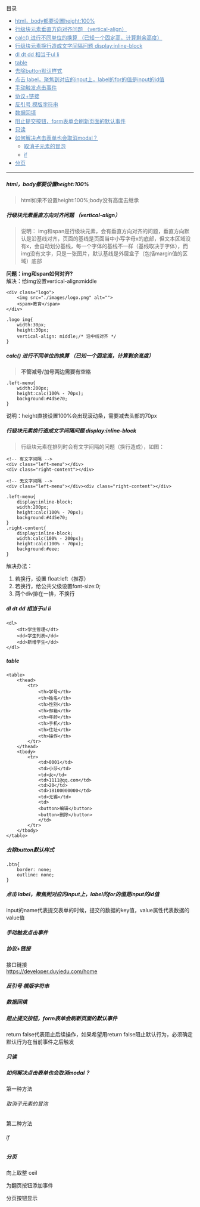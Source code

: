 <!--
title:循环迭代项目（学生管理系统）
tags:foo
notebook:js收官
-->

<div style="font-size: 14px; margin: 0; padding: 0; width: 100%;">

目录

<div style="line-height: 160%; box-sizing: content-box;">

*   <a style="line-height: 160%; box-sizing: content-box; text-decoration: underline; color: #5286bc;">html，body都要设置height:100%</a>
*   <a style="line-height: 160%; box-sizing: content-box; text-decoration: underline; color: #5286bc;">行级块元素垂直方向对齐问题 （vertical-align）</a>
*   <a style="line-height: 160%; box-sizing: content-box; text-decoration: underline; color: #5286bc;">calc() 进行不同单位的换算 （已知一个固定高，计算剩余高度）</a>
*   <a style="line-height: 160%; box-sizing: content-box; text-decoration: underline; color: #5286bc;">行级块元素换行造成文字间隔问题 display:inline-block</a>
*   <a style="line-height: 160%; box-sizing: content-box; text-decoration: underline; color: #5286bc;">dl dt dd 相当于ul li</a>
*   <a style="line-height: 160%; box-sizing: content-box; text-decoration: underline; color: #5286bc;">table</a>
*   <a style="line-height: 160%; box-sizing: content-box; text-decoration: underline; color: #5286bc;">去除button默认样式</a>
*   <a style="line-height: 160%; box-sizing: content-box; text-decoration: underline; color: #5286bc;">点击 label，聚焦到对应的input上，label的for的值是input的id值</a>
*   <a style="line-height: 160%; box-sizing: content-box; text-decoration: underline; color: #5286bc;">手动触发点击事件</a>
*   <a style="line-height: 160%; box-sizing: content-box; text-decoration: underline; color: #5286bc;">协议+链接</a>
*   <a style="line-height: 160%; box-sizing: content-box; text-decoration: underline; color: #5286bc;">反引号 模版字符串</a>
*   <a style="line-height: 160%; box-sizing: content-box; text-decoration: underline; color: #5286bc;">数据回填</a>
*   <a style="line-height: 160%; box-sizing: content-box; text-decoration: underline; color: #5286bc;">阻止提交按钮，form表单会刷新页面的默认事件</a>
*   <a style="line-height: 160%; box-sizing: content-box; text-decoration: underline; color: #5286bc;">只读</a>
*   <a style="line-height: 160%; box-sizing: content-box; text-decoration: underline; color: #5286bc;">如何解决点击表单也会取消modal？</a>
    *   <a style="line-height: 160%; box-sizing: content-box; text-decoration: underline; color: #5286bc;">取消子元素的冒泡</a>
    *   <a style="line-height: 160%; box-sizing: content-box; text-decoration: underline; color: #5286bc;">if</a>
*   <a style="line-height: 160%; box-sizing: content-box; text-decoration: underline; color: #5286bc;">分页</a>

</div>

* * *

##### html，body都要设置height:100%

> html如果不设置height:100%;body没有高度去继承

##### 行级块元素垂直方向对齐问题 （vertical-align）

> 说明： img和span是行级块元素，会有垂直方向对齐的问题，垂直方向默认是沿基线对齐，页面的基线是页面当中小写字母x的底部，但文本区域没有x，会自动划分基线，每一个字体的基线不一样（基线取决于字体），而img没有文字，只是一张图片，默认基线是外层盒子（包括margin值的区域）底部

**问题：img和span如何对齐?**  
解决：给img设置vertical-align:middle  
<en-media hash="dd55e0850a15bc2ecfd40ad28fcf3629" type="image/png"></en-media>

    <div class="logo">
        <img src="./images/logo.png" alt="">
        <span>教育</span>
    </div>

    .logo img{
        width:30px;
        height:30px;
        vertical-align: middle;/* 沿中线对齐 */
    }

##### calc() 进行不同单位的换算 （已知一个固定高，计算剩余高度）

> **不管减号/加号两边需要有空格**

    .left-menu{
        width:200px;
        height:calc(100% - 70px);
        background:#4d5e70;
    }

说明：height直接设置100%会出现滚动条，需要减去头部的70px

##### 行级块元素换行造成文字间隔问题 display:inline-block

> 行级块元素在排列时会有文字间隔的问题（换行造成），如图：

    <!-- 有文字间隔 -->
    <div class="left-menu"></div>
    <div class="right-content"></div>

    <!-- 无文字间隔 -->
    <div class="left-menu"></div><div class="right-content"></div>

    .left-menu{
        display:inline-block;
        width:200px;
        height:calc(100% - 70px);
        background:#4d5e70;
    }
    .right-content{
        display:inline-block;
        width:calc(100% - 200px);
        height:calc(100% - 70px);
        background:#eee;
    }

<en-media hash="4dec7f0d518f96c4b9ae8735dbb0b1fe" type="image/png"></en-media>

解决办法：

1.  若换行，设置 float:left（推荐）  
     <en-media hash="b10d8ed2d67fdb8c02712b70e7845e4e" type="image/png"><en-media hash="c2e10366849dfeb11c324009017f3345" type="image/png"></en-media></en-media>
2.  若换行，给公共父级设置font-size:0;
3.  两个div排在一排，不换行

##### dl dt dd 相当于ul li

    <dl>
        <dt>学生管理</dt>
        <dd>学生列表</dd>
        <dd>新增学生</dd>
    </dl>

##### table

    <table>
        <thead>
            <tr>
                <th>学号</th>
                <th>姓名</th>
                <th>性别</th>
                <th>邮箱</th>
                <th>年龄</th>
                <th>手机</th>
                <th>住址</th>
                <th>操作</th>
            </tr>
        </thead>
        <tbody>
            <tr>
                <td>0001</td>
                <td>小莎</td>
                <td>女</td>
                <td>1111@qq.com</td>
                <td>20</td>
                <td>18100000000</td>
                <td>无锡</td>
                <td>
                <button>编辑</button>
                <button>删除</button>
                </td>
            </tr>
        </tbody>
    </table>

<en-media hash="48690c36f5739f5657fef53ead05a23b" type="image/png"></en-media>

##### 去除button默认样式

    .btn{
        border: none;
        outline: none;
    }

##### 点击 label，聚焦到对应的input上，label的for的值是input的id值

input的name代表提交表单的时候，提交的数据的key值，value属性代表数据的value值

##### 手动触发点击事件

<en-media hash="9576825d8ada2d15f8490189b12babf3" type="image/png"></en-media>

##### 协议+链接

接口链接  
https://developer.duyiedu.com/home

##### 反引号 模版字符串

<en-media hash="73da9d4ed0b01ef8394f0fc10038b26f" type="image/png"></en-media>

##### 数据回填

<en-media hash="792fd0c775818d77053ab2a714e49544" type="image/png"></en-media>

##### 阻止提交按钮，form表单会刷新页面的默认事件

 <en-media hash="93441ac2d2643fe771e4baab5185cd6e" type="image/png">return false代表阻止后续操作，如果希望用return false阻止默认行为，必须确定默认行为在当前事件之后触发</en-media>

##### 只读

<en-media hash="87903cf2d9d8e52be47723a0878cc76c" type="image/png"></en-media>

##### 如何解决点击表单也会取消modal？

第一种方法

###### 取消子元素的冒泡

<en-media hash="c8dc8a8836ca5c42d3e2a921fee14931" type="image/png"></en-media>

第二种方法

###### if

<en-media hash="4163a6040b93b7088a64fecd82109fcc" type="image/png"></en-media>

##### 分页

向上取整 ceil  
<en-media hash="88f676f3156a497fb98dea8b1ef3b1cd" type="image/png"></en-media>

为翻页按钮添加事件  
<en-media hash="5f39bd2edff925a6e2e41246bbac2060" type="image/png"></en-media>

分页按钮显示  
<en-media hash="8980b3ac1178a4abc0a535766393bef4" type="image/png"></en-media>

</div>

<center style="display:none !important;visibility:collapse !important;height:0 !important;white-space:nowrap;width:100%;overflow:hidden">%E7%9B%AE%E5%BD%95%0A%5BTOC%5D%0A***%0A%23%23%23%23%23%20html%EF%BC%8Cbody%E9%83%BD%E8%A6%81%E8%AE%BE%E7%BD%AEheight%3A100%25%0A%3E%20html%E5%A6%82%E6%9E%9C%E4%B8%8D%E8%AE%BE%E7%BD%AEheight%3A100%25%3Bbody%E6%B2%A1%E6%9C%89%E9%AB%98%E5%BA%A6%E5%8E%BB%E7%BB%A7%E6%89%BF%0A%0A%23%23%23%23%23%20%E8%A1%8C%E7%BA%A7%E5%9D%97%E5%85%83%E7%B4%A0%E5%9E%82%E7%9B%B4%E6%96%B9%E5%90%91%E5%AF%B9%E9%BD%90%E9%97%AE%E9%A2%98%20%EF%BC%88vertical-align%EF%BC%89%20%0A%3E%E8%AF%B4%E6%98%8E%EF%BC%9A%20img%E5%92%8Cspan%E6%98%AF%E8%A1%8C%E7%BA%A7%E5%9D%97%E5%85%83%E7%B4%A0%EF%BC%8C%E4%BC%9A%E6%9C%89%E5%9E%82%E7%9B%B4%E6%96%B9%E5%90%91%E5%AF%B9%E9%BD%90%E7%9A%84%E9%97%AE%E9%A2%98%EF%BC%8C%E5%9E%82%E7%9B%B4%E6%96%B9%E5%90%91%E9%BB%98%E8%AE%A4%E6%98%AF%E6%B2%BF%E5%9F%BA%E7%BA%BF%E5%AF%B9%E9%BD%90%EF%BC%8C%E9%A1%B5%E9%9D%A2%E7%9A%84%E5%9F%BA%E7%BA%BF%E6%98%AF%E9%A1%B5%E9%9D%A2%E5%BD%93%E4%B8%AD%E5%B0%8F%E5%86%99%E5%AD%97%E6%AF%8Dx%E7%9A%84%E5%BA%95%E9%83%A8%EF%BC%8C%E4%BD%86%E6%96%87%E6%9C%AC%E5%8C%BA%E5%9F%9F%E6%B2%A1%E6%9C%89x%EF%BC%8C%E4%BC%9A%E8%87%AA%E5%8A%A8%E5%88%92%E5%88%86%E5%9F%BA%E7%BA%BF%EF%BC%8C%E6%AF%8F%E4%B8%80%E4%B8%AA%E5%AD%97%E4%BD%93%E7%9A%84%E5%9F%BA%E7%BA%BF%E4%B8%8D%E4%B8%80%E6%A0%B7%EF%BC%88%E5%9F%BA%E7%BA%BF%E5%8F%96%E5%86%B3%E4%BA%8E%E5%AD%97%E4%BD%93%EF%BC%89%EF%BC%8C%E8%80%8Cimg%E6%B2%A1%E6%9C%89%E6%96%87%E5%AD%97%EF%BC%8C%E5%8F%AA%E6%98%AF%E4%B8%80%E5%BC%A0%E5%9B%BE%E7%89%87%EF%BC%8C%E9%BB%98%E8%AE%A4%E5%9F%BA%E7%BA%BF%E6%98%AF%E5%A4%96%E5%B1%82%E7%9B%92%E5%AD%90%EF%BC%88%E5%8C%85%E6%8B%ACmargin%E5%80%BC%E7%9A%84%E5%8C%BA%E5%9F%9F%EF%BC%89%E5%BA%95%E9%83%A8%0A%0A**%E9%97%AE%E9%A2%98%EF%BC%9Aimg%E5%92%8Cspan%E5%A6%82%E4%BD%95%E5%AF%B9%E9%BD%90%3F**%0A%E8%A7%A3%E5%86%B3%EF%BC%9A%E7%BB%99img%E8%AE%BE%E7%BD%AEvertical-align%3Amiddle%0A!%5Bdd55e0850a15bc2ecfd40ad28fcf3629.png%5D(en-resource%3A%2F%2Fdatabase%2F3933%3A0)%0A%0A%0A%60%60%60html%0A%3Cdiv%C2%A0class%3D%22logo%22%3E%0A%20%20%20%20%3Cimg%C2%A0src%3D%22.%2Fimages%2Flogo.png%22%C2%A0alt%3D%22%22%3E%0A%20%20%20%20%3Cspan%3E%E6%95%99%E8%82%B2%3C%2Fspan%3E%0A%3C%2Fdiv%3E%0A%60%60%60%0A%60%60%60css%0A.logo%C2%A0img%7B%0A%C2%A0%C2%A0%C2%A0%C2%A0width%3A30px%3B%0A%C2%A0%C2%A0%C2%A0%C2%A0height%3A30px%3B%0A%C2%A0%C2%A0%C2%A0%C2%A0vertical-align%3A%C2%A0middle%3B%2F*%20%E6%B2%BF%E4%B8%AD%E7%BA%BF%E5%AF%B9%E9%BD%90%20*%2F%0A%7D%0A%60%60%60%0A%23%23%23%23%23%20calc()%20%E8%BF%9B%E8%A1%8C%E4%B8%8D%E5%90%8C%E5%8D%95%E4%BD%8D%E7%9A%84%E6%8D%A2%E7%AE%97%20%EF%BC%88%E5%B7%B2%E7%9F%A5%E4%B8%80%E4%B8%AA%E5%9B%BA%E5%AE%9A%E9%AB%98%EF%BC%8C%E8%AE%A1%E7%AE%97%E5%89%A9%E4%BD%99%E9%AB%98%E5%BA%A6%EF%BC%89%0A%3E**%E4%B8%8D%E7%AE%A1%E5%87%8F%E5%8F%B7%2F%E5%8A%A0%E5%8F%B7%E4%B8%A4%E8%BE%B9%E9%9C%80%E8%A6%81%E6%9C%89%E7%A9%BA%E6%A0%BC**%0A%60%60%60css%0A.left-menu%7B%0A%C2%A0%C2%A0%C2%A0%C2%A0width%3A200px%3B%0A%C2%A0%C2%A0%C2%A0%C2%A0height%3Acalc(100%25%C2%A0-%C2%A070px)%3B%0A%C2%A0%C2%A0%C2%A0%C2%A0background%3A%234d5e70%3B%0A%7D%0A%60%60%60%0A%E8%AF%B4%E6%98%8E%EF%BC%9Aheight%E7%9B%B4%E6%8E%A5%E8%AE%BE%E7%BD%AE100%25%E4%BC%9A%E5%87%BA%E7%8E%B0%E6%BB%9A%E5%8A%A8%E6%9D%A1%EF%BC%8C%E9%9C%80%E8%A6%81%E5%87%8F%E5%8E%BB%E5%A4%B4%E9%83%A8%E7%9A%8470px%0A%0A%23%23%23%23%23%20%E8%A1%8C%E7%BA%A7%E5%9D%97%E5%85%83%E7%B4%A0%E6%8D%A2%E8%A1%8C%E9%80%A0%E6%88%90%E6%96%87%E5%AD%97%E9%97%B4%E9%9A%94%E9%97%AE%E9%A2%98%20display%3Ainline-block%20%0A%3E%20%E8%A1%8C%E7%BA%A7%E5%9D%97%E5%85%83%E7%B4%A0%E5%9C%A8%E6%8E%92%E5%88%97%E6%97%B6%E4%BC%9A%E6%9C%89%E6%96%87%E5%AD%97%E9%97%B4%E9%9A%94%E7%9A%84%E9%97%AE%E9%A2%98%EF%BC%88%E6%8D%A2%E8%A1%8C%E9%80%A0%E6%88%90%EF%BC%89%EF%BC%8C%E5%A6%82%E5%9B%BE%EF%BC%9A%0A%60%60%60html%0A%3C!--%C2%A0%E6%9C%89%E6%96%87%E5%AD%97%E9%97%B4%E9%9A%94%C2%A0--%3E%0A%3Cdiv%C2%A0class%3D%22left-menu%22%3E%3C%2Fdiv%3E%0A%3Cdiv%C2%A0class%3D%22right-content%22%3E%3C%2Fdiv%3E%0A%0A%3C!--%C2%A0%E6%97%A0%E6%96%87%E5%AD%97%E9%97%B4%E9%9A%94%C2%A0--%3E%0A%3Cdiv%C2%A0class%3D%22left-menu%22%3E%3C%2Fdiv%3E%3Cdiv%C2%A0class%3D%22right-content%22%3E%3C%2Fdiv%3E%0A%60%60%60%0A%60%60%60css%0A.left-menu%7B%0A%C2%A0%C2%A0%C2%A0%C2%A0display%3Ainline-block%3B%0A%C2%A0%C2%A0%C2%A0%C2%A0width%3A200px%3B%0A%C2%A0%C2%A0%C2%A0%C2%A0height%3Acalc(100%25%C2%A0-%C2%A070px)%3B%0A%C2%A0%C2%A0%C2%A0%C2%A0background%3A%234d5e70%3B%0A%7D%0A.right-content%7B%0A%C2%A0%C2%A0%C2%A0%C2%A0display%3Ainline-block%3B%0A%C2%A0%C2%A0%C2%A0%C2%A0width%3Acalc(100%25%C2%A0-%C2%A0200px)%3B%0A%C2%A0%C2%A0%C2%A0%C2%A0height%3Acalc(100%25%C2%A0-%C2%A070px)%3B%0A%C2%A0%C2%A0%C2%A0%C2%A0background%3A%23eee%3B%0A%7D%0A%60%60%60%0A!%5B4dec7f0d518f96c4b9ae8735dbb0b1fe.png%5D(en-resource%3A%2F%2Fdatabase%2F3935%3A0)%0A%0A%E8%A7%A3%E5%86%B3%E5%8A%9E%E6%B3%95%EF%BC%9A%0A1.%20%E8%8B%A5%E6%8D%A2%E8%A1%8C%EF%BC%8C%E8%AE%BE%E7%BD%AE%20float%3Aleft%EF%BC%88%E6%8E%A8%E8%8D%90%EF%BC%89%0A!%5Bb10d8ed2d67fdb8c02712b70e7845e4e.png%5D(en-resource%3A%2F%2Fdatabase%2F3937%3A0)%0A!%5Bc2e10366849dfeb11c324009017f3345.png%5D(en-resource%3A%2F%2Fdatabase%2F3941%3A0)%0A2.%20%E8%8B%A5%E6%8D%A2%E8%A1%8C%EF%BC%8C%E7%BB%99%E5%85%AC%E5%85%B1%E7%88%B6%E7%BA%A7%E8%AE%BE%E7%BD%AEfont-size%3A0%3B%0A3.%20%E4%B8%A4%E4%B8%AAdiv%E6%8E%92%E5%9C%A8%E4%B8%80%E6%8E%92%EF%BC%8C%E4%B8%8D%E6%8D%A2%E8%A1%8C%0A%0A%23%23%23%23%23%20dl%20dt%20dd%20%E7%9B%B8%E5%BD%93%E4%BA%8Eul%20li%0A%60%60%60%0A%3Cdl%3E%0A%20%20%20%20%3Cdt%3E%E5%AD%A6%E7%94%9F%E7%AE%A1%E7%90%86%3C%2Fdt%3E%0A%20%20%20%20%3Cdd%3E%E5%AD%A6%E7%94%9F%E5%88%97%E8%A1%A8%3C%2Fdd%3E%0A%20%20%20%20%3Cdd%3E%E6%96%B0%E5%A2%9E%E5%AD%A6%E7%94%9F%3C%2Fdd%3E%0A%3C%2Fdl%3E%0A%60%60%60%0A%23%23%23%23%23%20table%0A%60%60%60html%0A%3Ctable%3E%0A%20%20%20%20%3Cthead%3E%0A%20%20%20%20%20%20%20%20%3Ctr%3E%0A%20%20%20%20%20%20%20%20%20%20%20%20%3Cth%3E%E5%AD%A6%E5%8F%B7%3C%2Fth%3E%0A%20%20%20%20%20%20%20%20%20%20%20%20%3Cth%3E%E5%A7%93%E5%90%8D%3C%2Fth%3E%0A%20%20%20%20%20%20%20%20%20%20%20%20%3Cth%3E%E6%80%A7%E5%88%AB%3C%2Fth%3E%0A%20%20%20%20%20%20%20%20%20%20%20%20%3Cth%3E%E9%82%AE%E7%AE%B1%3C%2Fth%3E%0A%20%20%20%20%20%20%20%20%20%20%20%20%3Cth%3E%E5%B9%B4%E9%BE%84%3C%2Fth%3E%0A%20%20%20%20%20%20%20%20%20%20%20%20%3Cth%3E%E6%89%8B%E6%9C%BA%3C%2Fth%3E%0A%20%20%20%20%20%20%20%20%20%20%20%20%3Cth%3E%E4%BD%8F%E5%9D%80%3C%2Fth%3E%0A%20%20%20%20%20%20%20%20%20%20%20%20%3Cth%3E%E6%93%8D%E4%BD%9C%3C%2Fth%3E%0A%20%20%20%20%20%20%20%20%3C%2Ftr%3E%0A%20%20%20%20%3C%2Fthead%3E%0A%20%20%20%20%3Ctbody%3E%0A%20%20%20%20%20%20%20%20%3Ctr%3E%0A%20%20%20%20%20%20%20%20%20%20%20%20%3Ctd%3E0001%3C%2Ftd%3E%0A%20%20%20%20%20%20%20%20%20%20%20%20%3Ctd%3E%E5%B0%8F%E8%8E%8E%3C%2Ftd%3E%0A%20%20%20%20%20%20%20%20%20%20%20%20%3Ctd%3E%E5%A5%B3%3C%2Ftd%3E%0A%20%20%20%20%20%20%20%20%20%20%20%20%3Ctd%3E1111%40qq.com%3C%2Ftd%3E%0A%20%20%20%20%20%20%20%20%20%20%20%20%3Ctd%3E20%3C%2Ftd%3E%0A%20%20%20%20%20%20%20%20%20%20%20%20%3Ctd%3E18100000000%3C%2Ftd%3E%0A%20%20%20%20%20%20%20%20%20%20%20%20%3Ctd%3E%E6%97%A0%E9%94%A1%3C%2Ftd%3E%0A%20%20%20%20%20%20%20%20%20%20%20%20%3Ctd%3E%0A%20%20%20%20%20%20%20%20%20%20%20%20%3Cbutton%3E%E7%BC%96%E8%BE%91%3C%2Fbutton%3E%0A%20%20%20%20%20%20%20%20%20%20%20%20%3Cbutton%3E%E5%88%A0%E9%99%A4%3C%2Fbutton%3E%0A%20%20%20%20%20%20%20%20%20%20%20%20%3C%2Ftd%3E%0A%20%20%20%20%20%20%20%20%3C%2Ftr%3E%0A%20%20%20%20%3C%2Ftbody%3E%0A%3C%2Ftable%3E%0A%60%60%60%0A!%5B48690c36f5739f5657fef53ead05a23b.png%5D(en-resource%3A%2F%2Fdatabase%2F3943%3A0)%0A%0A%23%23%23%23%23%20%E5%8E%BB%E9%99%A4button%E9%BB%98%E8%AE%A4%E6%A0%B7%E5%BC%8F%0A%60%60%60css%0A.btn%7B%0A%C2%A0%C2%A0%C2%A0%C2%A0border%3A%20none%3B%0A%C2%A0%C2%A0%C2%A0%C2%A0outline%3A%C2%A0none%3B%0A%7D%0A%60%60%60%0A%23%23%23%23%23%20%E7%82%B9%E5%87%BB%20label%EF%BC%8C%E8%81%9A%E7%84%A6%E5%88%B0%E5%AF%B9%E5%BA%94%E7%9A%84input%E4%B8%8A%EF%BC%8Clabel%E7%9A%84for%E7%9A%84%E5%80%BC%E6%98%AFinput%E7%9A%84id%E5%80%BC%0Ainput%E7%9A%84name%E4%BB%A3%E8%A1%A8%E6%8F%90%E4%BA%A4%E8%A1%A8%E5%8D%95%E7%9A%84%E6%97%B6%E5%80%99%EF%BC%8C%E6%8F%90%E4%BA%A4%E7%9A%84%E6%95%B0%E6%8D%AE%E7%9A%84key%E5%80%BC%EF%BC%8Cvalue%E5%B1%9E%E6%80%A7%E4%BB%A3%E8%A1%A8%E6%95%B0%E6%8D%AE%E7%9A%84value%E5%80%BC%0A%0A%0A%0A%0A%0A%0A%0A%0A%0A%0A%0A%0A%0A%0A%0A%0A%0A%0A%0A%0A%0A%0A%0A%0A%0A%0A%0A%20%0A%23%23%23%23%23%20%E6%89%8B%E5%8A%A8%E8%A7%A6%E5%8F%91%E7%82%B9%E5%87%BB%E4%BA%8B%E4%BB%B6%0A!%5B9576825d8ada2d15f8490189b12babf3.png%5D(en-resource%3A%2F%2Fdatabase%2F3814%3A1)%0A%0A%0A%23%23%23%23%23%20%E5%8D%8F%E8%AE%AE%2B%E9%93%BE%E6%8E%A5%0A%E6%8E%A5%E5%8F%A3%E9%93%BE%E6%8E%A5%0Ahttps%3A%2F%2Fdeveloper.duyiedu.com%2Fhome%0A%0A%23%23%23%23%23%20%E5%8F%8D%E5%BC%95%E5%8F%B7%20%E6%A8%A1%E7%89%88%E5%AD%97%E7%AC%A6%E4%B8%B2%0A!%5B73da9d4ed0b01ef8394f0fc10038b26f.png%5D(en-resource%3A%2F%2Fdatabase%2F3815%3A1)%0A%0A%23%23%23%23%23%20%E6%95%B0%E6%8D%AE%E5%9B%9E%E5%A1%AB%0A!%5B792fd0c775818d77053ab2a714e49544.png%5D(en-resource%3A%2F%2Fdatabase%2F3820%3A1)%0A%0A%23%23%23%23%23%20%E9%98%BB%E6%AD%A2%E6%8F%90%E4%BA%A4%E6%8C%89%E9%92%AE%EF%BC%8Cform%E8%A1%A8%E5%8D%95%E4%BC%9A%E5%88%B7%E6%96%B0%E9%A1%B5%E9%9D%A2%E7%9A%84%E9%BB%98%E8%AE%A4%E4%BA%8B%E4%BB%B6%0A!%5B93441ac2d2643fe771e4baab5185cd6e.png%5D(en-resource%3A%2F%2Fdatabase%2F3821%3A1)%0Areturn%20false%E4%BB%A3%E8%A1%A8%E9%98%BB%E6%AD%A2%E5%90%8E%E7%BB%AD%E6%93%8D%E4%BD%9C%EF%BC%8C%E5%A6%82%E6%9E%9C%E5%B8%8C%E6%9C%9B%E7%94%A8return%20false%E9%98%BB%E6%AD%A2%E9%BB%98%E8%AE%A4%E8%A1%8C%E4%B8%BA%EF%BC%8C%E5%BF%85%E9%A1%BB%E7%A1%AE%E5%AE%9A%E9%BB%98%E8%AE%A4%E8%A1%8C%E4%B8%BA%E5%9C%A8%E5%BD%93%E5%89%8D%E4%BA%8B%E4%BB%B6%E4%B9%8B%E5%90%8E%E8%A7%A6%E5%8F%91%0A%0A%23%23%23%23%23%20%E5%8F%AA%E8%AF%BB%0A!%5B87903cf2d9d8e52be47723a0878cc76c.png%5D(en-resource%3A%2F%2Fdatabase%2F3822%3A1)%0A%0A%0A%23%23%23%23%23%20%E5%A6%82%E4%BD%95%E8%A7%A3%E5%86%B3%E7%82%B9%E5%87%BB%E8%A1%A8%E5%8D%95%E4%B9%9F%E4%BC%9A%E5%8F%96%E6%B6%88modal%EF%BC%9F%0A%E7%AC%AC%E4%B8%80%E7%A7%8D%E6%96%B9%E6%B3%95%0A%23%23%23%23%23%23%20%E5%8F%96%E6%B6%88%E5%AD%90%E5%85%83%E7%B4%A0%E7%9A%84%E5%86%92%E6%B3%A1%0A!%5Bc8dc8a8836ca5c42d3e2a921fee14931.png%5D(en-resource%3A%2F%2Fdatabase%2F3823%3A1)%0A%0A%E7%AC%AC%E4%BA%8C%E7%A7%8D%E6%96%B9%E6%B3%95%0A%23%23%23%23%23%23%20if%0A!%5B4163a6040b93b7088a64fecd82109fcc.png%5D(en-resource%3A%2F%2Fdatabase%2F3824%3A1)%0A%0A%0A%23%23%23%23%23%20%E5%88%86%E9%A1%B5%0A%E5%90%91%E4%B8%8A%E5%8F%96%E6%95%B4%20ceil%0A!%5B88f676f3156a497fb98dea8b1ef3b1cd.png%5D(en-resource%3A%2F%2Fdatabase%2F3825%3A1)%0A%0A%E4%B8%BA%E7%BF%BB%E9%A1%B5%E6%8C%89%E9%92%AE%E6%B7%BB%E5%8A%A0%E4%BA%8B%E4%BB%B6%0A!%5B5f39bd2edff925a6e2e41246bbac2060.png%5D(en-resource%3A%2F%2Fdatabase%2F3827%3A1)%0A%0A%E5%88%86%E9%A1%B5%E6%8C%89%E9%92%AE%E6%98%BE%E7%A4%BA%0A!%5B8980b3ac1178a4abc0a535766393bef4.png%5D(en-resource%3A%2F%2Fdatabase%2F3826%3A1)%0A%0A%0A%0A%0A%0A%0A%0A%0A%0A%0A%0A%0A%0A%0A</center>